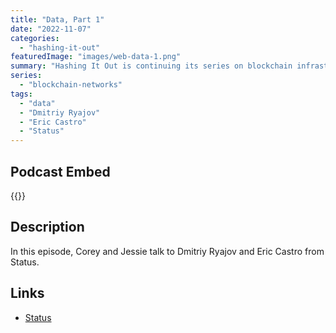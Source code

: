 ```yaml
---
title: "Data, Part 1"
date: "2022-11-07"
categories: 
  - "hashing-it-out"
featuredImage: "images/web-data-1.png"
summary: "Hashing It Out is continuing its series on blockchain infrastructure with the Data layer. In this episode, Corey and Jessie talk to Dmitriy Ryajov and Eric Castro from Status."
series:
  - "blockchain-networks"
tags:
  - "data" 
  - "Dmitriy Ryajov"
  - "Eric Castro"
  - "Status"
---
```


## Podcast Embed
{{<podcast-embed url="https://embed.sounder.fm/play/490751">}} 

## Description
In this episode, Corey and Jessie talk to Dmitriy Ryajov and Eric Castro from Status.

## Links 
- [Status](https://status.im)
